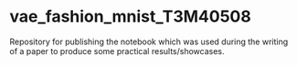 # vae_fashion_mnist_T3M40508
Repository for publishing the notebook which was used during the writing of a paper to produce some practical results/showcases.
